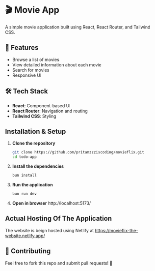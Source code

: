 # 🎬 Movie App  

A simple movie application built using React, React Router, and Tailwind CSS.  

## 🚀 Features  
- Browse a list of movies  
- View detailed information about each movie  
- Search for movies  
- Responsive UI  

## 🛠️ Tech Stack  
- **React**: Component-based UI  
- **React Router**: Navigation and routing  
- **Tailwind CSS**: Styling  

## Installation & Setup
1. **Clone the repository**  
   ```sh
   git clone https://github.com/pritamzzziscoding/movieflix.git
   cd todo-app
2. **Install the dependencies**
    ```sh
    bun install
3. **Run the application**
    ```sh
    bun run dev
4. **Open in browser** http://localhost:5173/

## Actual Hosting Of The Application
The website is beign hosted using Netlify at https://movieflix-the-website.netlify.app/

## 🤝 Contributing
Feel free to fork this repo and submit pull requests! 🎉